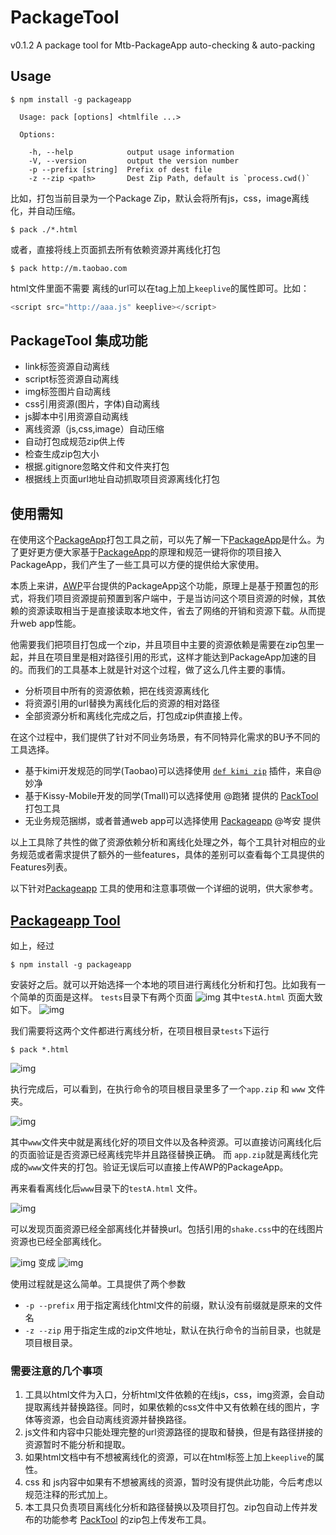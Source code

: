 # PackageTool

v0.1.2
A package tool for Mtb-PackageApp auto-checking & auto-packing

## Usage

```shell
$ npm install -g packageapp
```

```
  Usage: pack [options] <htmlfile ...>

  Options:

    -h, --help            output usage information
    -V, --version         output the version number
    -p --prefix [string]  Prefix of dest file
    -z --zip <path>       Dest Zip Path, default is `process.cwd()`
```

比如，打包当前目录为一个Package Zip，默认会将所有js，css，image离线化，并自动压缩。
```shell
$ pack ./*.html
```
或者，直接将线上页面抓去所有依赖资源并离线化打包
```
$ pack http://m.taobao.com
```


html文件里面不需要 离线的url可以在tag上加上`keeplive`的属性即可。比如：
```javascript
<script src="http://aaa.js" keeplive></script>
```

## PackageTool 集成功能

+ link标签资源自动离线
+ script标签资源自动离线
+ img标签图片自动离线
+ css引用资源(图片，字体)自动离线
+ js脚本中引用资源自动离线
+ 离线资源（js,css,image）自动压缩
+ 自动打包成规范zip供上传
+ 检查生成zip包大小
+ 根据.gitignore忽略文件和文件夹打包
+ 根据线上页面url地址自动抓取项目资源离线化打包


## 使用需知

在使用这个[PackageApp](http://www.atatech.org/articles/23279)打包工具之前，可以先了解一下[PackageApp](http://www.atatech.org/articles/23279)是什么。为了更好更方便大家基于[PackageApp](http://www.atatech.org/articles/23279)的原理和规范一键将你的项目接入PackageApp，我们产生了一些工具可以方便的提供给大家使用。

本质上来讲，[AWP](http://h5.taobao.org)平台提供的PackageApp这个功能，原理上是基于预置包的形式，将我们项目资源提前预置到客户端中，于是当访问这个项目资源的时候，其依赖的资源读取相当于是直接读取本地文件，省去了网络的开销和资源下载。从而提升web app性能。

他需要我们把项目打包成一个zip，并且项目中主要的资源依赖是需要在zip包里一起，并且在项目里是相对路径引用的形式，这样才能达到PackageApp加速的目的。而我们的工具基本上就是针对这个过程，做了这么几件主要的事情。

+ 分析项目中所有的资源依赖，把在线资源离线化
+ 将资源引用的url替换为离线化后的资源的相对路径
+ 全部资源分析和离线化完成之后，打包成zip供直接上传。

在这个过程中，我们提供了针对不同业务场景，有不同特异化需求的BU予不同的工具选择。

+ 基于kimi开发规范的同学(Taobao)可以选择使用 [`def kimi zip`](http://www.atatech.org/articles/29745?rnd=146754725) 插件，来自@妙净
+ 基于Kissy-Mobile开发的同学(Tmall)可以选择使用 @跑猪 提供的 [PackTool]() 打包工具
+ 无业务规范捆绑，或者普通web app可以选择使用 [Packageapp](https://www.npmjs.com/package/packageapp) @岑安 提供

以上工具除了共性的做了资源依赖分析和离线化处理之外，每个工具针对相应的业务规范或者需求提供了额外的一些features，具体的差别可以查看每个工具提供的Features列表。

以下针对[Packageapp](https://www.npmjs.com/package/packageapp) 工具的使用和注意事项做一个详细的说明，供大家参考。

## [Packageapp Tool](https://www.npmjs.com/package/packageapp)

如上，经过
```shell
$ npm install -g packageapp
```
安装好之后。就可以开始选择一个本地的项目进行离线化分析和打包。比如我有一个简单的页面是这样。
`tests`目录下有两个页面
![img](http://gw.alicdn.com/tfscom/TB16gJDHpXXXXXMXpXXkQvV2pXX-220-122.png)
其中`testA.html` 页面大致如下。
![img](http://gw.alicdn.com/tfscom/TB1uvlFHpXXXXbqXXXXfH0O8pXX-900-411.png)

我们需要将这两个文件都进行离线分析，在项目根目录`tests`下运行
```
$ pack *.html
```
![img](http://gw.alicdn.com/tfscom/TB1XxltHpXXXXXIaXXXWiF.3XXX-700-97.png)

执行完成后，可以看到，在执行命令的项目根目录里多了一个`app.zip` 和 `www` 文件夹。

![img](http://gw.alicdn.com/tfscom/TB1cptDHpXXXXazXpXXhAP7NVXX-400-123.png)

其中`www`文件夹中就是离线化好的项目文件以及各种资源。可以直接访问离线化后的页面验证是否资源已经离线完毕并且路径替换正确。
而 `app.zip`就是离线化完成的`www`文件夹的打包。验证无误后可以直接上传AWP的PackageApp。

再来看看离线化后`www`目录下的`testA.html` 文件。

![img](http://gw.alicdn.com/tfscom/TB1l4JtHpXXXXbFaXXX4G8M8pXX-900-400.png)

可以发现页面资源已经全部离线化并替换url。包括引用的`shake.css`中的在线图片资源也已经全部离线化。

![img](http://gw.alicdn.com/tfscom/TB10tlFHpXXXXcCXXXXxfsU1XXX-1000-174.png)
变成
![img](http://gw.alicdn.com/tfscom/TB1nYJBHpXXXXX7XFXXgqZT1XXX-1000-166.png)


使用过程就是这么简单。工具提供了两个参数

+ `-p --prefix` 用于指定离线化html文件的前缀，默认没有前缀就是原来的文件名
+ `-z --zip` 用于指定生成的zip文件地址，默认在执行命令的当前目录，也就是项目根目录。

### 需要注意的几个事项

1. 工具以html文件为入口，分析html文件依赖的在线js，css，img资源，会自动提取离线并替换路径。同时，如果依赖的css文件中又有依赖在线的图片，字体等资源，也会自动离线资源并替换路径。
2. js文件和内容中只能处理完整的url资源路径的提取和替换，但是有路径拼接的资源暂时不能分析和提取。
3. 如果html文档中有不想被离线化的资源，可以在html标签上加上`keeplive`的属性。
4. css 和 js内容中如果有不想被离线的资源，暂时没有提供此功能，今后考虑以规范注释的形式加上。
5. 本工具只负责项目离线化分析和路径替换以及项目打包。zip包自动上传并发布的功能参考 [PackTool](http://gitlab.alibaba-inc.com/h5-tools/packapp/blob/master/lib/upload.js) 的zip包上传发布工具。


